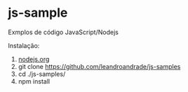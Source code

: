 # js-sample

Exmplos de código JavaScript/Nodejs

Instalação:

1. [nodejs.org](https://nodejs.org)
2. git clone https://github.com/leandroandrade/js-samples
3. cd ./js-samples/
4. npm install
